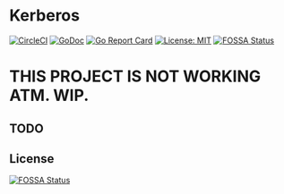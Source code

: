 # Kerberos

[![CircleCI](https://circleci.com/gh/forsam-education/kerberos.svg?style=svg)](https://circleci.com/gh/forsam-education/kerberos)
[![GoDoc](https://godoc.org/github.com/forsam-education/kerberos?status.svg)](https://godoc.org/github.com/forsam-education/kerberos)
[![Go Report Card](https://goreportcard.com/badge/github.com/forsam-education/kerberos)](https://goreportcard.com/report/github.com/forsam-education/kerberos)
[![License: MIT](https://img.shields.io/badge/License-MIT-yellow.svg)](LICENSE)
[![FOSSA Status](https://app.fossa.io/api/projects/git%2Bgithub.com%2Fforsam-education%2Fkerberos.svg?type=shield)](https://app.fossa.io/projects/git%2Bgithub.com%2Fforsam-education%2Fkerberos?ref=badge_shield)

# THIS PROJECT IS NOT WORKING ATM. WIP.

## TODO

## License
[![FOSSA Status](https://app.fossa.io/api/projects/git%2Bgithub.com%2Fforsam-education%2Fkerberos.svg?type=large)](https://app.fossa.io/projects/git%2Bgithub.com%2Fforsam-education%2Fkerberos?ref=badge_large)